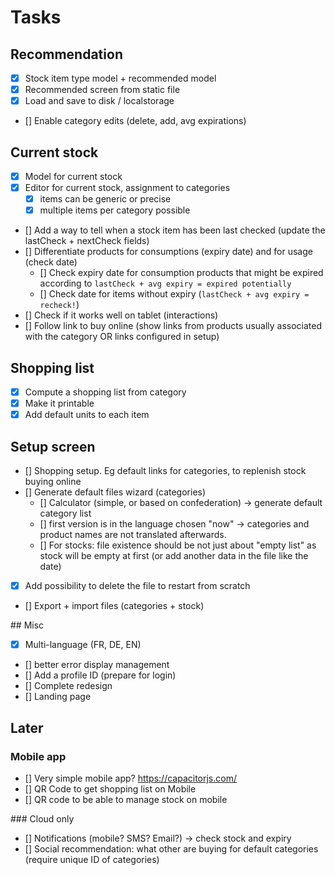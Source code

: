 # Tasks

## Recommendation

- [x] Stock item type model + recommended model
- [x] Recommended screen from static file
- [x] Load and save to disk / localstorage
- [] Enable category edits (delete, add, avg expirations)

## Current stock

- [x] Model for current stock
- [x] Editor for current stock, assignment to categories
    - [x] items can be generic or precise
    - [x] multiple items per category possible
- [] Add a way to tell when a stock item has been last checked (update the lastCheck + nextCheck fields)
- [] Differentiate products for consumptions (expiry date) and for usage (check date)
    - [] Check expiry date for consumption products that might be expired according to `lastCheck + avg expiry = expired potentially`
    - [] Check date for items without expiry (`lastCheck + avg expiry = recheck!`)
- [] Check if it works well on tablet (interactions)
- [] Follow link to buy online (show links from products usually associated with the category OR links configured in setup)

## Shopping list

- [x] Compute a shopping list from category
- [x] Make it printable
- [x] Add default units to each item

## Setup screen

- [] Shopping setup. Eg default links for categories, to replenish stock buying online
- [] Generate default files wizard (categories)
    - [] Calculator (simple, or based on confederation) -> generate default category list
    - [] first version is in the language chosen "now" -> categories and product names are not translated afterwards.
    - [] For stocks: file existence should be not just about "empty list" as stock will be empty at first (or add another data in the file like the date)
- [x] Add possibility to delete the file to restart from scratch
- [] Export + import files (categories + stock)

## Misc

- [x] Multi-language (FR, DE, EN)
- [] better error display management
- [] Add a profile ID (prepare for login)
- [] Complete redesign
- [] Landing page

## Later 

### Mobile app

- [] Very simple mobile app? https://capacitorjs.com/
- [] QR Code to get shopping list on Mobile 
- [] QR code to be able to manage stock on mobile

### Cloud only

- [] Notifications (mobile? SMS? Email?) -> check stock and expiry
- [] Social recommendation: what other are buying for default categories (require unique ID of categories)